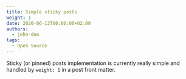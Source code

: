 ```yaml
---
title: Simple sticky posts
weight: 1
date: 2020-06-13T00:06:00+02:00
authors:
  - john-doe
tags:
  - Open Source
---
```


Sticky (or pinned) posts implementation is currently really simple and handled by `weight: 1` in a post front matter.
